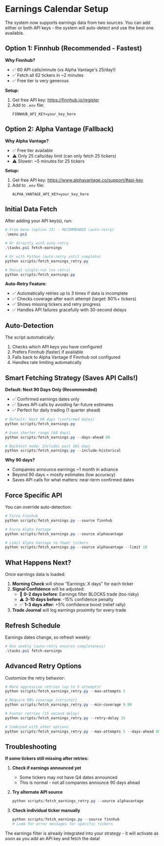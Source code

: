 # Earnings Calendar Setup

The system now supports earnings data from two sources. You can add either or both API keys - the system will auto-detect and use the best one available.

## Option 1: Finnhub (Recommended - Fastest)

**Why Finnhub?**
- ✅ 60 API calls/minute (vs Alpha Vantage's 25/day!)
- ✅ Fetch all 62 tickers in ~2 minutes
- ✅ Free tier is very generous

**Setup:**

1. Get free API key: https://finnhub.io/register
2. Add to `.env` file:
   ```
   FINNHUB_API_KEY=your_key_here
   ```

## Option 2: Alpha Vantage (Fallback)

**Why Alpha Vantage?**
- ✅ Free tier available
- ⚠️ Only 25 calls/day limit (can only fetch 25 tickers)
- ⚠️ Slower: ~5 minutes for 25 tickers

**Setup:**

1. Get free API key: https://www.alphavantage.co/support/#api-key
2. Add to `.env` file:
   ```
   ALPHA_VANTAGE_API_KEY=your_key_here
   ```

## Initial Data Fetch

After adding your API key(s), run:

```powershell
# From menu (option 13) - RECOMMENDED (auto-retry)
.\menu.ps1

# Or directly with auto-retry
.\tasks.ps1 fetch-earnings

# Or with Python (auto-retry until complete)
python scripts/fetch_earnings_retry.py

# Manual single-run (no retry)
python scripts/fetch_earnings.py
```

**Auto-Retry Feature:**
- ✅ Automatically retries up to 3 times if data is incomplete
- ✅ Checks coverage after each attempt (target: 80%+ tickers)
- ✅ Shows missing tickers and retry progress
- ✅ Handles API failures gracefully with 30-second delays

## Auto-Detection

The script automatically:
1. Checks which API keys you have configured
2. Prefers Finnhub (faster) if available
3. Falls back to Alpha Vantage if Finnhub not configured
4. Handles rate limiting automatically

## Smart Fetching Strategy (Saves API Calls!)

**Default: Next 90 Days Only (Recommended)**
- ✅ Confirmed earnings dates only
- ✅ Saves API calls by avoiding far-future estimates
- ✅ Perfect for daily trading (1 quarter ahead)

```powershell
# Default: Next 90 days (confirmed dates)
python scripts/fetch_earnings.py

# Even shorter range (60 days)
python scripts/fetch_earnings.py --days-ahead 60

# Backtest mode: Includes past 365 days
python scripts/fetch_earnings.py --include-historical
```

**Why 90 days?**
- Companies announce earnings ~1 month in advance
- Beyond 90 days = mostly estimates (low accuracy)
- Saves API calls for what matters: near-term confirmed dates

## Force Specific API

You can override auto-detection:

```powershell
# Force Finnhub
python scripts/fetch_earnings.py --source finnhub

# Force Alpha Vantage
python scripts/fetch_earnings.py --source alphavantage

# Limit Alpha Vantage to fewer tickers
python scripts/fetch_earnings.py --source alphavantage --limit 10
```

## What Happens Next?

Once earnings data is loaded:

1. **Morning Check** will show "Earnings: X days" for each ticker
2. **Signal Confidence** will be adjusted:
   - 🚫 **0-2 days before**: Earnings filter BLOCKS trade (too risky)
   - ⚠️ **3-10 days before**: -15% confidence penalty
   - ✅ **1-3 days after**: +5% confidence boost (relief rally)
3. **Trade Journal** will log earnings proximity for every trade

## Refresh Schedule

Earnings dates change, so refresh weekly:

```powershell
# Run weekly (auto-retry ensures completeness)
.\tasks.ps1 fetch-earnings
```

## Advanced Retry Options

Customize the retry behavior:

```powershell
# More aggressive retries (up to 5 attempts)
python scripts/fetch_earnings_retry.py --max-attempts 5

# Require 90% coverage (stricter)
python scripts/fetch_earnings_retry.py --min-coverage 0.90

# Faster retries (15 second delay)
python scripts/fetch_earnings_retry.py --retry-delay 15

# Combined with other options
python scripts/fetch_earnings_retry.py --max-attempts 5 --days-ahead 60
```

## Troubleshooting

**If some tickers still missing after retries:**

1. **Check if earnings announced yet**
   - Some tickers may not have Q4 dates announced
   - This is normal - not all companies announce 90 days ahead

2. **Try alternate API source**
   ```powershell
   python scripts/fetch_earnings_retry.py --source alphavantage
   ```

3. **Check individual ticker manually**
   ```powershell
   python scripts/fetch_earnings.py --source finnhub
   # Look for error messages for specific tickers
   ```

The earnings filter is already integrated into your strategy - it will activate as soon as you add an API key and fetch the data!
